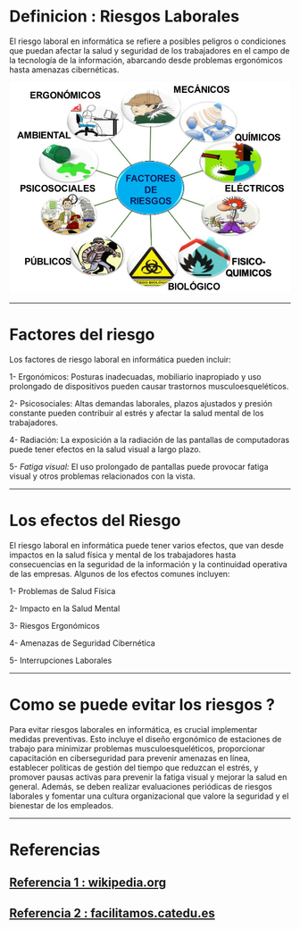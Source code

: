 # Definicion : Riesgos Laborales 


El riesgo laboral en informática se refiere a posibles peligros o condiciones que puedan afectar la salud y seguridad de los trabajadores en el campo de la tecnología de la información, abarcando desde problemas ergonómicos hasta amenazas cibernéticas.


<img src="/img/2.jpg" alt="foto" width="600px">

***
# Factores del riesgo

Los factores de riesgo laboral en informática pueden incluir:

  1- Ergonómicos: Posturas inadecuadas, mobiliario inapropiado y uso prolongado de dispositivos pueden causar trastornos musculoesqueléticos.

  2- Psicosociales: Altas demandas laborales, plazos ajustados y presión constante pueden contribuir al estrés y afectar la salud mental de los trabajadores.

  4- Radiación: La exposición a la radiación de las pantallas de computadoras puede tener efectos en la salud visual a largo plazo.

5-  *Fatiga visual:* El uso prolongado de pantallas puede provocar fatiga visual y otros problemas relacionados con la vista.
***
# Los efectos del Riesgo 

El riesgo laboral en informática puede tener varios efectos, que van desde impactos en la salud física y mental de los trabajadores hasta consecuencias en la seguridad de la información y la continuidad operativa de las empresas. Algunos de los efectos comunes incluyen:

    
1- Problemas de Salud Física

2- Impacto en la Salud Mental

  3- Riesgos Ergonómicos
  
  4- Amenazas de Seguridad Cibernética
    
   5- Interrupciones Laborales
   
***
# Como se puede evitar los riesgos ?

Para evitar riesgos laborales en informática, es crucial implementar medidas preventivas. Esto incluye el diseño ergonómico de estaciones de trabajo para minimizar problemas musculoesqueléticos, proporcionar capacitación en ciberseguridad para prevenir amenazas en línea, establecer políticas de gestión del tiempo que reduzcan el estrés, y promover pausas activas para prevenir la fatiga visual y mejorar la salud en general. Además, se deben realizar evaluaciones periódicas de riesgos laborales y fomentar una cultura organizacional que valore la seguridad y el bienestar de los empleados.

***


# Referencias
## [Referencia 1 : wikipedia.org](https://en.wikipedia.org/wiki/Occupational_hazard)
## [Referencia 2 : facilitamos.catedu.es](https://facilitamos.catedu.es/previo/fpinformatica/INFOR_U2_1_riesgo_laboral_y_medio_ambienteZIP/wiki_sobre_los_riesgos_laborables_y_las_medidas_preventivas.html)











